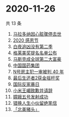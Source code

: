 # 2020-11-26

共 13 条

<!-- BEGIN -->
<!-- 最后更新时间 Thu Nov 26 2020 12:04:28 GMT+0800 (CST) -->
1. [马拉多纳因心脏骤停去世](https://www.zhihu.com/search?q=马拉多纳)
1. [2020 感恩节](https://www.zhihu.com/search?q=感恩节)
1. [白夜追凶没有第二季](https://www.zhihu.com/search?q=白夜追凶第二季)
1. [格莱美奖提名名单公布](https://www.zhihu.com/search?q=格莱美)
1. [马斯克成全球第二大富豪](https://www.zhihu.com/search?q=马斯克)
1. [中国国药集团](https://www.zhihu.com/search?q=新冠疫苗)
1. [N号房主犯一审被判 40 年](https://www.zhihu.com/search?q=n号房)
1. [最后生还者2获金摇杆奖 ](https://www.zhihu.com/search?q=金摇杆奖)
1. [国际反家暴日](https://www.zhihu.com/search?q=家暴)
1. [小米王嵋致歉并请辞](https://www.zhihu.com/search?q=小米王嵋)
1. [嫦娥五号发射成功](https://www.zhihu.com/search?q=嫦娥五号)
1. [错换人生小伙留绝笔信](https://www.zhihu.com/search?q=错换人生)
1. [「北美猪头」](https://www.zhihu.com/search?q=北美猪头)
<!-- END -->
